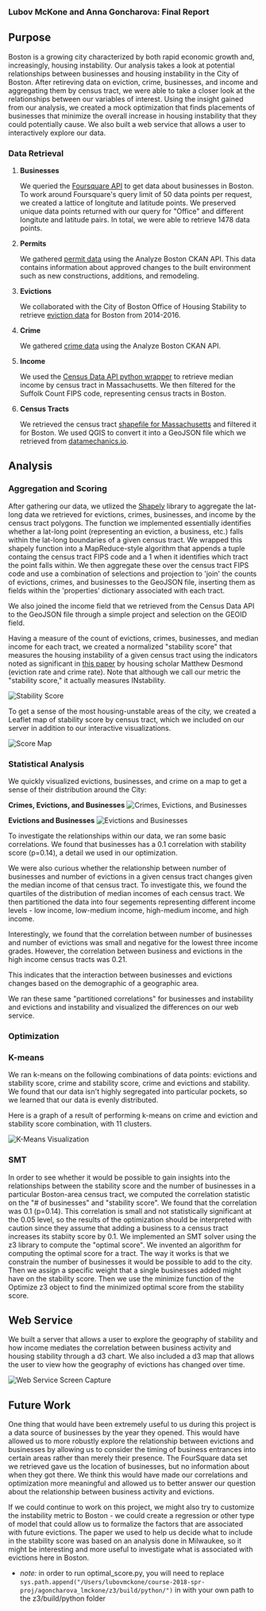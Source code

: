 ### Lubov McKone and Anna Goncharova: Final Report

## Purpose

Boston is a growing city characterized by both rapid economic growth and, increasingly, housing instability. Our analysis takes a look at potential relationships between businesses and housing instability in the City of Boston. After retireving data on eviction, crime, businesses, and income and aggregating them by census tract, we were able to take a closer look at the relationships between our variables of interest. Using the insight gained from our analysis, we created a mock optimization that finds placements of businesses that minimize the overall increase in housing instability that they could potentially cause. We also built a web service that allows a user to interactively explore our data. 

### Data Retrieval

1. **Businesses**

	We queried the [Foursquare API](https://developer.foursquare.com/docs) to get data about businesses in Boston. To work around Foursquare's query limit of 50 data points per request, we created a lattice of longitute and latitude points. We preserved unique data points returned with our query for "Office" and different longitute and latitude pairs. In total, we were able to retrieve 1478 data points. 

2. **Permits**
	
	We gathered [permit data](https://data.boston.gov/dataset/approved-building-permits) using the Analyze Boston CKAN API. This data contains information about approved changes to the built environment such as new constructions, additions, and remodeling.

3. **Evictions**
	
	We collaborated with the City of Boston Office of Housing Stability to retrieve [eviction data](http://datamechanics.io/data/evictions_boston.csv) for Boston from 2014-2016. 

4. **Crime**

	We gathered [crime data](https://data.boston.gov/dataset/crime-incident-reports-august-2015-to-date-source-new-system) using the Analyze Boston CKAN API.

5. **Income**

	We used the [Census Data API python wrapper](https://github.com/datamade/census) to retrieve median income by census tract in Massachusetts. We then filtered for the Suffolk Count FIPS code, representing census tracts in Boston. 

6. **Census Tracts**

	We retrieved the census tract [shapefile for Massachusetts](https://www.census.gov/cgi-bin/geo/shapefiles/index.php) and filtered it for Boston. We used QGIS to convert it into a GeoJSON file which we retrieved from [datamechanics.io](http://datamechanics.io/data/boston_tracts_3.json).

## Analysis

### Aggregation and Scoring

After gathering our data, we utlized the [Shapely](https://toblerity.org/shapely/manual.html) library to aggregate the lat-long data we retrieved for evictions, crimes, businesses, and income by the census tract polygons. The function we implemented essentially identifies whether a lat-long point (representing an eviction, a business, etc.) falls within the lat-long boundaries of a given census tract. We wrapped this shapely function into a MapReduce-style algorithm that appends a tuple containg the census tract FIPS code and a 1 when it identifies which tract the point falls within. We then aggregate these over the census tract FIPS code and use a combination of selections and projection to 'join' the counts of evictions, crimes, and businesses to the GeoJSON file, inserting them as fields within the 'properties' dictionary associated with each tract. 

We also joined the income field that we retrieved from the Census Data API to the GeoJSON file through a simple project and selection on the GEOID field. 

Having a measure of the count of evictions, crimes, businesses, and median income for each tract, we created a normalized "stability score" that measures the housing instability of a given census tract using the indicators noted as significant in [this paper](https://www.sciencedirect.com/science/article/pii/S0049089X16300977) by housing scholar Matthew Desmond (eviction rate and crime rate). Note that although we call our metric the "stability score," it actually measures INstability.

![Stability Score](score.png)

To get a sense of the most housing-unstable areas of the city, we created a Leaflet map of stability score by census tract, which we included on our server in addition to our interactive visualizations.

![Score Map](scoretracts.png)

### Statistical Analysis

We quickly visualized evictions, businesses, and crime on a map to get a sense of their distribution around the City:

**Crimes, Evictions, and Businesses**
![Crimes, Evictions, and Businesses](map.png)

**Evictions and Businesses**
![Evictions and Businesses](businesseviction.png)

To investigate the relationships within our data, we ran some basic correlations. We found that businesses has a 0.1 correlation with stability score (p=0.14), a detail we used in our optimization. 

We were also curious whether the relationship between number of businesses and number of evictions in a given census tract changes given the median income of that census tract. To investigate this, we found the quartiles of the distribution of median incomes of each census tract. We then partitioned the data into four segements representing different income levels - low income, low-medium income, high-medium income, and high income. 

Interestingly, we found that the correlation between number of businesses and number of evictions was small and negative for the lowest three income grades. However, the correlation between business and evictions in the high income census tracts was 0.21. 

This indicates that the interaction between businesses and evictions changes based on the demographic of a geographic area. 

We ran these same "partitioned correlations" for businesses and instability and evictions and instability and visualized the differences on our web service.

### Optimization

### K-means
We ran k-means on the following combinations of data points: evictions and stability score, crime and stability score, crime and evictions and stability.
We found that our data isn't highly segregated into particular pockets, so we learned that our data is evenly distributed. 

Here is a graph of a result of performing k-means on crime and eviction and stability score combination, with 11 clusters.

![K-Means Visualization](graph.png)

### SMT 
In order to see whether it would be possible to gain insights into the relationships between the stability score and the number of businesses in a particular Boston-area census tract, we computed the correlation statistic on the "# of businesses" and "stability score". We found that the correlation was 0.1 (p=0.14). This correlation is small and not statistically significant at the 0.05 level, so the results of the optimization should be interpreted with caution since they assume that adding a business to a census tract increases its stabiity score by 0.1. 
We implemented an SMT solver using the z3 library to compute the "optimal score". We invented an algorithm for computing the optimal score for a tract. The way it works is that we constrain the number of businesses it would be possible to add to the city. Then we assign a specific weight that a single businesses added might have on the stability score. Then we use the minimize function of the Optimize z3 object to find the minimized optimal score from the stability score.

## Web Service

We built a server that allows a user to explore the geography of stability and how income mediates the correlation between business activity and housing stability through a d3 chart. We also included a d3 map that allows the user to view how the geography of evictions has changed over time.

![Web Service Screen Capture](https://github.com/agoncharova/course-2018-spr-proj/blob/master/agoncharova_lmckone/screencapture.gif)


## Future Work

One thing that would have been extremely useful to us during this project is a data source of businesses by the year they opened. This would have allowed us to more robustly explore the relationship between evictions and businesses by allowing us to consider the timing of business entrances into certain areas rather than merely their presence. The FourSquare data set we retrieved gave us the location of businesses, but no information about when they got there. We think this would have made our correlations and optimization more meaningful and allowed us to better answer our question about the relationship between business activity and evictions.

If we could continue to work on this project, we might also try to customize the instability metric to Boston - we could create a regression or other type of model that could allow us to formalize the factors that are associated with future evictions. The paper we used to help us decide what to include in the stability score was based on an analysis done in Milwaukee, so it might be interesting and more useful to investigate what is associated with evictions here in Boston. 


* *note:* in order to run optimal_score.py, you will need to replace `sys.path.append("/Users/lubovmckone/course-2018-spr-proj/agoncharova_lmckone/z3/build/python/")` in with your own path to the z3/build/python folder






 
